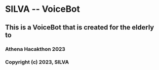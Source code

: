 # SILVA -- VoiceBot
## This is a VoiceBot that is created for the elderly to 

### Athena Hacakthon 2023
### Copyright (c) 2023, SILVA
